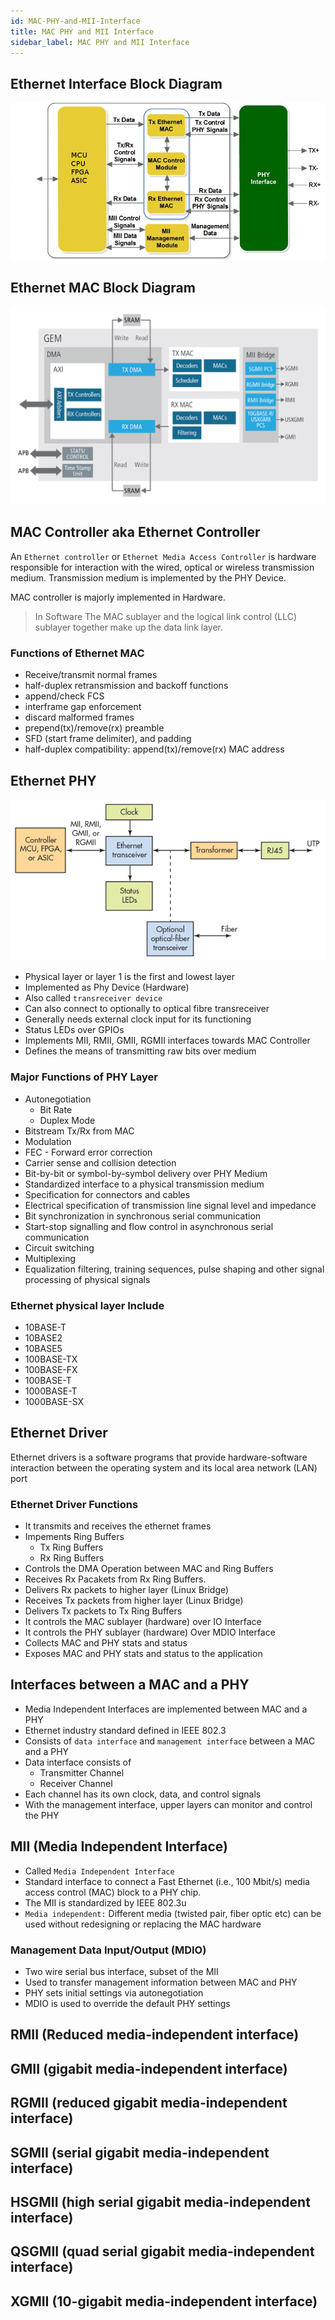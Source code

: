 ```yaml
---
id: MAC-PHY-and-MII-Interface
title: MAC PHY and MII Interface
sidebar_label: MAC PHY and MII Interface
---
```


## Ethernet Interface Block Diagram

![Ethernet Interface Block Diagram](../../assets/36-ethernet-interface-daigram2.png)

## Ethernet MAC Block Diagram

![Network Models](../../assets/36-ethernet-mac-block-diagram.jpg)


## MAC Controller aka Ethernet Controller

An `Ethernet controller` or `Ethernet Media Access Controller` is hardware responsible for interaction with the wired, optical or wireless transmission medium. Transmission medium is implemented by the PHY Device.

MAC controller is majorly implemented in Hardware.

> In Software The MAC sublayer and the logical link control (LLC) sublayer together make up the data link layer.

### Functions of Ethernet MAC
- Receive/transmit normal frames
- half-duplex retransmission and backoff functions
- append/check FCS
- interframe gap enforcement
- discard malformed frames
- prepend(tx)/remove(rx) preamble
- SFD (start frame delimiter), and padding
- half-duplex compatibility: append(tx)/remove(rx) MAC address

## Ethernet PHY

![ethernet-phy](../../assets/36-ethernet-phy.png)

- Physical layer or layer 1 is the first and lowest layer
- Implemented as Phy Device (Hardware)
- Also called `transreceiver device`
- Can also connect to optionally to optical fibre transreceiver
- Generally needs external clock input for its functioning
- Status LEDs over GPIOs
- Implements MII, RMII, GMII, RGMII interfaces towards MAC Controller
- Defines the means of transmitting raw bits over medium

### Major Functions of PHY Layer
- Autonegotiation
  - Bit Rate
  - Duplex Mode
- Bitstream Tx/Rx from MAC
- Modulation
- FEC - Forward error correction
- Carrier sense and collision detection
- Bit-by-bit or symbol-by-symbol delivery over PHY Medium
- Standardized interface to a physical transmission medium
- Specification for connectors and cables
- Electrical specification of transmission line signal level and impedance
- Bit synchronization in synchronous serial communication
- Start-stop signalling and flow control in asynchronous serial communication
- Circuit switching
- Multiplexing
- Equalization filtering, training sequences, pulse shaping and other signal processing of physical signals

### Ethernet physical layer Include
- 10BASE-T 
- 10BASE2 
- 10BASE5 
- 100BASE-TX 
- 100BASE-FX 
- 100BASE-T 
- 1000BASE-T 
- 1000BASE-SX

## Ethernet Driver

Ethernet drivers is a software programs that provide hardware-software interaction between the operating system and its local area network (LAN) port

### Ethernet Driver Functions
- It transmits and receives the ethernet frames
- Impements Ring Buffers
  - Tx Ring Buffers
  - Rx Ring Buffers
- Controls the DMA Operation between MAC and Ring Buffers
- Receives Rx Pacakets from Rx Ring Buffers.
- Delivers Rx packets to higher layer (Linux Bridge)
- Receives Tx packets from higher layer (Linux Bridge)
- Delivers Tx packets to Tx Ring Buffers
- It controls the MAC sublayer (hardware) over IO Interface
- It controls the PHY sublayer (hardware) Over MDIO Interface
- Collects MAC and PHY stats and status
- Exposes MAC and PHY stats and status to the application

## Interfaces between a MAC and a PHY
- Media Independent Interfaces are implemented between MAC and a PHY
- Ethernet industry standard defined in IEEE 802.3
- Consists of `data interface` and `management interface` between a MAC and a PHY
- Data interface consists of 
  - Transmitter Channel
  - Receiver Channel
- Each channel has its own clock, data, and control signals
- With the management interface, upper layers can monitor and control the PHY

## MII (Media Independent Interface)
- Called `Media Independent Interface`
- Standard interface to connect a Fast Ethernet (i.e., 100 Mbit/s) media access control (MAC) block to a PHY chip.
- The MII is standardized by IEEE 802.3u
- `Media independent:` Different media (twisted pair, fiber optic etc) can be used without redesigning or replacing the MAC hardware

### Management Data Input/Output (MDIO)
-  Two wire serial bus interface, subset of the MII
-  Used to transfer management information between MAC and PHY
-  PHY sets initial settings via autonegotiation
-  MDIO is used to override the default PHY settings


## RMII (Reduced media-independent interface)
## GMII (gigabit media-independent interface)
## RGMII (reduced gigabit media-independent interface)
## SGMII (serial gigabit media-independent interface)
## HSGMII (high serial gigabit media-independent interface)
## QSGMII (quad serial gigabit media-independent interface)
## XGMII (10-gigabit media-independent interface)


